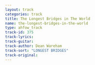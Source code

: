```yaml
---
layout: track
categories: track
title: The Longest Bridges in The World
name: the-longest-bridges-in-the-world
type: ahfow_track
track-id: 375
track-lyrics: 
track-guitar: 
track-author: Dean Wareham
track-sort: "LONGEST BRIDGES"
track-original: 
---
```

